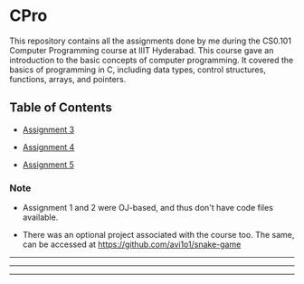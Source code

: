 # CPro

This repository contains all the assignments done by me during the CS0.101 Computer Programming course at IIIT Hyderabad. This course gave an introduction to the basic concepts of computer programming. It covered the basics of programming in C, including data types, control structures, functions, arrays, and pointers.

## Table of Contents

- [Assignment 3](./Assignments/Assignment_3)

- [Assignment 4](./Assignments/Assignment_4)

- [Assignment 5](./Assignments/Assignment_5)

### Note

 - Assignment 1 and 2 were OJ-based, and thus don't have code files available.

 - There was an optional project associated with the course too. The same, can be accessed at https://github.com/avi1o1/snake-game

<hr>
<hr>
<hr>
